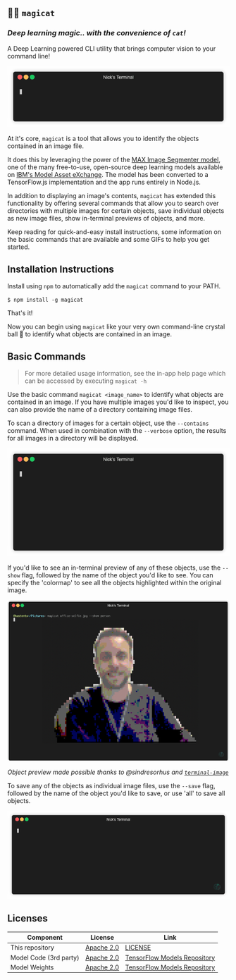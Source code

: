 ## 🧙😺 `magicat`
### _Deep learning magic.. with the convenience of `cat`!_

A Deep Learning powered CLI utility that brings computer vision to your command line!

![basic usage](assets/basic-usage.gif)

At it's core, `magicat` is a tool that allows you to identify the objects contained in an image file. 

It does this by leveraging the power of the [MAX Image Segmenter model](https://developer.ibm.com/exchanges/models/all/max-image-segmenter/), one of the many free-to-use, open-source deep learning models available on [IBM's Model Asset eXchange](https://developer.ibm.com/code/exchanges/models/). The model has been converted to a TensorFlow.js implementation and the app runs entirely in Node.js.

In addition to displaying an image's contents, `magicat` has extended this functionality by offering several commands that allow you to search over directories with multiple images for certain objects, save individual objects as new image files, show in-terminal previews of objects, and more.

Keep reading for quick-and-easy install instructions, some information on the basic commands that are available and some GIFs to help you get started.

## Installation Instructions

Install using `npm` to automatically add the `magicat` command to your PATH.
```
$ npm install -g magicat
```

That's it! 

Now you can begin using `magicat` like your very own command-line crystal ball 🔮 to identify what objects are contained in an image.

## Basic Commands

> For more detailed usage information, see the in-app help page which can be accessed by executing `magicat -h`

Use the basic command `magicat <image_name>` to identify what objects are contained in an image. If you have multiple images you'd like to inspect, you can also provide the name of a directory containing image files.

To scan a directory of images for a certain object, use the `--contains` command. When used in combination with the `--verbose` option, the results for all images in a directory will be displayed. 

![contains usage](assets/magicat-contains-demo.gif)


If you'd like to see an in-terminal preview of any of these objects, use the `--show` flag, followed by the name of the object you'd like to see. You can specify the 'colormap' to see all the objects highlighted within the original image.

![object preview](assets/show-preview.png)

_Object preview made possible thanks to @sindresorhus and [`terminal-image`](https://github.com/sindresorhus/terminal-image)_


To save any of the objects as individual image files, use the `--save` flag, followed by the name of the object you'd like to save, or use 'all' to save all objects.

![saving objects](assets/save-demo.gif)

## Licenses

| Component | License | Link  |
| ------------- | --------  | -------- |
| This repository | [Apache 2.0](https://www.apache.org/licenses/LICENSE-2.0) | [LICENSE](LICENSE) |
| Model Code (3rd party) | [Apache 2.0](https://www.apache.org/licenses/LICENSE-2.0) | [TensorFlow Models Repository](https://github.com/tensorflow/models/blob/master/LICENSE) |
| Model Weights | [Apache 2.0](https://www.apache.org/licenses/LICENSE-2.0) | [TensorFlow Models Repository](https://github.com/tensorflow/models/blob/master/LICENSE) |